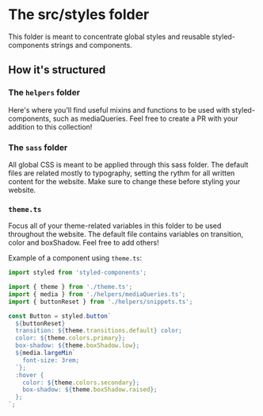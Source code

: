 # The src/styles folder

This folder is meant to concentrate global styles and reusable styled-components strings and components.

## How it's structured

### The `helpers` folder

Here's where you'll find useful mixins and functions to be used with styled-components, such as mediaQueries. Feel free to create a PR with your addition to this collection!

### The `sass` folder

All global CSS is meant to be applied through this sass folder. The default files are related mostly to typography, setting the rythm for all written content for the website. Make sure to change these before styling your website.

### `theme.ts`

Focus all of your theme-related variables in this folder to be used throughout the website. The default file contains variables on transition, color and boxShadow. Feel free to add others!

Example of a component using `theme.ts`:

```js
import styled from 'styled-components';

import { theme } from './theme.ts';
import { media } from './helpers/mediaQueries.ts';
import { buttonReset } from './helpers/snippets.ts';

const Button = styled.button`
  ${buttonReset}
  transition: ${theme.transitions.default} color;
  color: ${theme.colors.primary};
  box-shadow: ${theme.boxShadow.low};
  ${media.largeMin`
    font-size: 3rem;
  `};
  :hover {
    color: ${theme.colors.secondary};
    box-shadow: ${theme.boxShadow.raised};
  };
`;
```